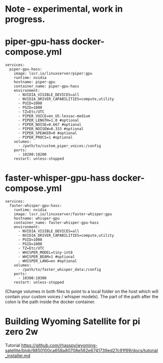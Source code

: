 # Note - experimental, work in progress.



# piper-gpu-hass docker-compose.yml
```
services:
  piper-gpu-hass:
    image: lscr.io/linuxserver/piper:gpu
    runtime: nvidia
    hostname: piper-gpu
    container_name: piper-gpu-hass
    environment:
      - NVIDIA_VISIBLE_DEVICES=all
      - NVIDIA_DRIVER_CAPABILITIES=compute,utility
      - PUID=1000
      - PGID=1000
      - TZ=Etc/UTC
      - PIPER_VOICE=en_US-lessac-medium
      - PIPER_LENGTH=1.0 #optional
      - PIPER_NOISE=0.667 #optional
      - PIPER_NOISEW=0.333 #optional
      - PIPER_SPEAKER=0 #optional
      - PIPER_PROCS=1 #optional
    volumes:
      - /path/to/custom_piper_voices:/config
    ports:
      - 10200:10200
    restart: unless-stopped
```

# faster-whisper-gpu-hass docker-compose.yml
```
services:
  faster-whisper-gpu-hass:
    runtime: nvidia
    image: lscr.io/linuxserver/faster-whisper:gpu
    hostname: whisper-gpu
    container_name: faster-whisper-gpu-hass
    environment:
      - NVIDIA_VISIBLE_DEVICES=all
      - NVIDIA_DRIVER_CAPABILITIES=compute,utility
      - PUID=1000
      - PGID=1000
      - TZ=Etc/UTC
      - WHISPER_MODEL=tiny-int8
      - WHISPER_BEAM=1 #optional
      - WHISPER_LANG=en #optional
    volumes:
      - /path/to/faster_whisper_data:/config
    ports:
      - 10300:10300
    restart: unless-stopped

```

(Change volumes in both files to point to a local folder on the host which will contain your custom voices / whisper models).   The part of the path after the colon is the path inside the docker container.


# Building Wyoming Satellite for pi zero 2w
Tutorial
https://github.com/rhasspy/wyoming-satellite/blob/8850100ca658a80708e562e6741739ed27c91f99/docs/tutorial_installer.md

